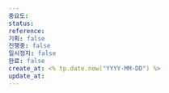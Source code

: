 ```yaml
---
중요도:
status:
reference:
기획: false
진행중: false
일시정지: false
완료: false
create_at: <% tp.date.now("YYYY-MM-DD") %>
update_at:
---
```

